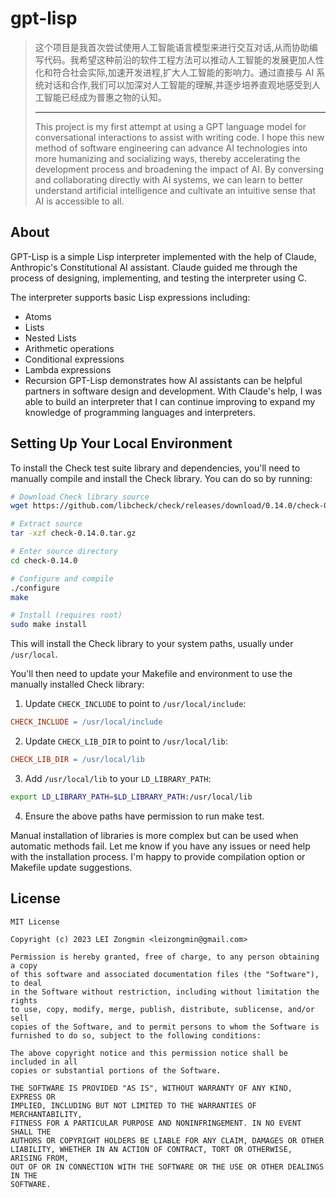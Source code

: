 # gpt-lisp

> 这个项目是我首次尝试使用人工智能语言模型来进行交互对话,从而协助编写代码。我希望这种前沿的软件工程方法可以推动人工智能的发展更加人性化和符合社会实际,加速开发进程,扩大人工智能的影响力。通过直接与 AI 系统对话和合作,我们可以加深对人工智能的理解,并逐步培养直观地感受到人工智能已经成为普惠之物的认知。
>
> ---
>
> This project is my first attempt at using a GPT language model for conversational interactions to assist with writing code. I hope this new method of software engineering can advance AI technologies into more humanizing and socializing ways, thereby accelerating the development process and broadening the impact of AI. By conversing and collaborating directly with AI systems, we can learn to better understand artificial intelligence and cultivate an intuitive sense that AI is accessible to all.

## About

GPT-Lisp is a simple Lisp interpreter implemented with the help of Claude, Anthropic's Constitutional AI assistant. Claude guided me through the process of designing, implementing, and testing the interpreter using C.

The interpreter supports basic Lisp expressions including:

- Atoms
- Lists
- Nested Lists
- Arithmetic operations
- Conditional expressions
- Lambda expressions
- Recursion
  GPT-Lisp demonstrates how AI assistants can be helpful partners in software design and development. With Claude's help, I was able to build an interpreter that I can continue improving to expand my knowledge of programming languages and interpreters.

## Setting Up Your Local Environment

To install the Check test suite library and dependencies, you'll need to manually compile and install the Check library. You can do so by running:

```bash
# Download Check library source
wget https://github.com/libcheck/check/releases/download/0.14.0/check-0.14.0.tar.gz

# Extract source
tar -xzf check-0.14.0.tar.gz

# Enter source directory
cd check-0.14.0

# Configure and compile
./configure
make

# Install (requires root)
sudo make install
```

This will install the Check library to your system paths, usually under `/usr/local`.

You'll then need to update your Makefile and environment to use the manually installed Check library:

1. Update `CHECK_INCLUDE` to point to `/usr/local/include`:

```makefile
CHECK_INCLUDE = /usr/local/include
```

2. Update `CHECK_LIB_DIR` to point to `/usr/local/lib`:

```makefile
CHECK_LIB_DIR = /usr/local/lib
```

3. Add `/usr/local/lib` to your `LD_LIBRARY_PATH`:

```bash
export LD_LIBRARY_PATH=$LD_LIBRARY_PATH:/usr/local/lib
```

4. Ensure the above paths have permission to run make test.

Manual installation of libraries is more complex but can be used when automatic methods fail. Let me know if you have any issues or need help with the installation process. I'm happy to provide compilation option or Makefile update suggestions.

## License

```
MIT License

Copyright (c) 2023 LEI Zongmin <leizongmin@gmail.com>

Permission is hereby granted, free of charge, to any person obtaining a copy
of this software and associated documentation files (the "Software"), to deal
in the Software without restriction, including without limitation the rights
to use, copy, modify, merge, publish, distribute, sublicense, and/or sell
copies of the Software, and to permit persons to whom the Software is
furnished to do so, subject to the following conditions:

The above copyright notice and this permission notice shall be included in all
copies or substantial portions of the Software.

THE SOFTWARE IS PROVIDED "AS IS", WITHOUT WARRANTY OF ANY KIND, EXPRESS OR
IMPLIED, INCLUDING BUT NOT LIMITED TO THE WARRANTIES OF MERCHANTABILITY,
FITNESS FOR A PARTICULAR PURPOSE AND NONINFRINGEMENT. IN NO EVENT SHALL THE
AUTHORS OR COPYRIGHT HOLDERS BE LIABLE FOR ANY CLAIM, DAMAGES OR OTHER
LIABILITY, WHETHER IN AN ACTION OF CONTRACT, TORT OR OTHERWISE, ARISING FROM,
OUT OF OR IN CONNECTION WITH THE SOFTWARE OR THE USE OR OTHER DEALINGS IN THE
SOFTWARE.
```
